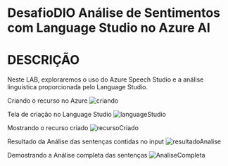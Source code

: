 # DesafioDIO Análise de Sentimentos com Language Studio no Azure AI
# DESCRIÇÃO
Neste LAB, exploraremos o uso do Azure Speech Studio e a análise linguística proporcionada pelo Language Studio.

Criando o recurso no Azure
![criando](https://github.com/user-attachments/assets/0f824446-f774-4ba5-ade4-ac996e21ceeb)

Tela de criação no Language Studio
![languageStudio](https://github.com/user-attachments/assets/40dab482-aeda-4966-bb94-e34e73ca5bf2)

Mostrando o recurso criado
![recursoCriado](https://github.com/user-attachments/assets/ed6be95b-8073-4f0b-8069-03a935dafa82)

Resultado da Análise das sentenças contidas no input
![resultadoAnalise](https://github.com/user-attachments/assets/6af86761-156d-491f-975d-48d930c2cc7b)

Demostrando a Análise completa das sentenças
![AnaliseCompleta](https://github.com/user-attachments/assets/9d0d644f-aa75-45ab-9e7d-053b13c26d9a)
